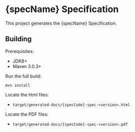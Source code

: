 {specName} Specification
============================

This project generates the {specName} Specification.

Building
--------

Prerequisites:

* JDK8+
* Maven 3.0.3+

Run the full build:

`mvn install`

Locate the html files:
- `target/generated-docs/{specCode}-spec-<version>.html`

Locate the PDF files:
- `target/generated-docs/{specCode}-spec-<version>.pdf`
